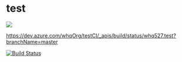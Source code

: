 # test

![](https://github.com/whq527/test/workflows/CI/badge.svg)

https://dev.azure.com/whqOrg/testCI/_apis/build/status/whq527.test?branchName=master

[![Build Status](https://dev.azure.com/whqOrg/testCI/_apis/build/status/whq527.test?branchName=master)](https://dev.azure.com/whqOrg/testCI/_build/latest?definitionId=3&branchName=master)

